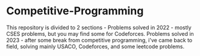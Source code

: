 # Competitive-Programming
This repository is divided to 2 sections -
Problems solved in 2022 - mostly CSES problems, but you may find some for Codeforces.
Problems solved in 2023 - after some break from competitive programming, i've came back to field, solving mainly USACO, Codeforces, and some leetcode problems. 
